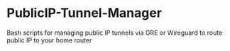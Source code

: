 # PublicIP-Tunnel-Manager
Bash scripts for managing public IP tunnels via GRE or Wireguard to route public IP to your home router
